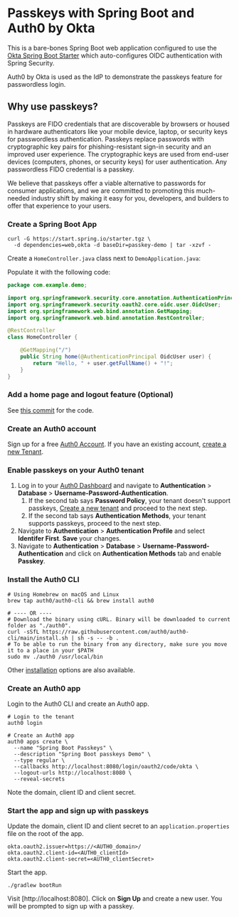 # Passkeys with Spring Boot and Auth0 by Okta

This is a bare-bones Spring Boot web application configured to use the [Okta Spring Boot Starter](https://github.com/okta/okta-spring-boot) which auto-configures OIDC authentication with Spring Security.

Auth0 by Okta is used as the IdP to demonstrate the passkeys feature for passwordless login.

## Why use passkeys?

Passkeys are FIDO credentials that are discoverable by browsers or housed in hardware authenticators like your mobile device, laptop, or security keys for passwordless authentication. Passkeys replace passwords with cryptographic key pairs for phishing-resistant sign-in security and an improved user experience. The cryptographic keys are used from end-user devices (computers, phones, or security keys) for user authentication. Any passwordless FIDO credential is a passkey.

We believe that passkeys offer a viable alternative to passwords for consumer applications, and we are committed to promoting this much-needed industry shift by making it easy for you, developers, and builders to offer that experience to your users.

### Create a Spring Boot App

```shell
curl -G https://start.spring.io/starter.tgz \
  -d dependencies=web,okta -d baseDir=passkey-demo | tar -xzvf -
```

Create a `HomeController.java` class next to `DemoApplication.java`:

Populate it with the following code:

```java
package com.example.demo;

import org.springframework.security.core.annotation.AuthenticationPrincipal;
import org.springframework.security.oauth2.core.oidc.user.OidcUser;
import org.springframework.web.bind.annotation.GetMapping;
import org.springframework.web.bind.annotation.RestController;

@RestController
class HomeController {

    @GetMapping("/")
    public String home(@AuthenticationPrincipal OidcUser user) {
        return "Hello, " + user.getFullName() + "!";
    }
}
```

### Add a home page and logout feature (Optional)

See [this commit](https://github.com/oktadev/auth0-spring-boot-passkeys-demo/commit/7071b7ff15cee4a0517d4c7645004d3674186b78) for the code.

### Create an Auth0 account

Sign up for a free [Auth0 Account](https://auth0.com/signup). If you have an existing account, [create a new Tenant](https://auth0.com/docs/get-started/auth0-overview/create-tenants).

### Enable passkeys on your Auth0 tenant

1. Log in to your [Auth0 Dashboard](https://manage.auth0.com) and navigate to **Authentication** > **Database** > **Username-Password-Authentication**.
   1. If the second tab says **Password Policy**, your tenant doesn't support passkeys, [Create a new tenant](https://auth0.com/docs/get-started/auth0-overview/create-tenants) and proceed to the next step.
   2. If the second tab says **Authentication Methods**, your tenant supports passkeys, proceed to the next step.
2. Navigate to **Authentication** > **Authentication Profile** and select **Identifer First**. **Save** your changes.
3. Navigate to **Authentication** > **Database** > **Username-Password-Authentication** and click on **Authentication Methods** tab and enable **Passkey**.

### Install the Auth0 CLI

```shell
# Using Homebrew on macOS and Linux
brew tap auth0/auth0-cli && brew install auth0

# ---- OR ----
# Download the binary using cURL. Binary will be downloaded to current folder as "./auth0".
curl -sSfL https://raw.githubusercontent.com/auth0/auth0-cli/main/install.sh | sh -s -- -b .
# To be able to run the binary from any directory, make sure you move it to a place in your $PATH
sudo mv ./auth0 /usr/local/bin
```

Other [installation](https://developer.auth0.com/resources/labs/tools/auth0-cli-basics#lab-setup) options are also available.

### Create an Auth0 app

Login to the Auth0 CLI and create an Auth0 app.

```shell
# Login to the tenant
auth0 login

# Create an Auth0 app
auth0 apps create \
  --name "Spring Boot Passkeys" \
  --description "Spring Boot passkeys Demo" \
  --type regular \
  --callbacks http://localhost:8080/login/oauth2/code/okta \
  --logout-urls http://localhost:8080 \
  --reveal-secrets
```

Note the domain, client ID and client secret.

### Start the app and sign up with passkeys

Update the domain, client ID and client secret to an `application.properties` file on the root of the app.

```
okta.oauth2.issuer=https://<AUTH0_domain>/
okta.oauth2.client-id=<AUTH0_clientId>
okta.oauth2.client-secret=<AUTH0_clientSecret>
```

Start the app.

```shell
./gradlew bootRun
```

Visit [http://localhost:8080]. Click on **Sign Up** and create a new user. You will be prompted to sign up with a passkey.
